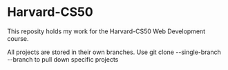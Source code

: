 # Harvard-CS50
This reposity holds my work for the Harvard-CS50 Web Development course.

All projects are stored in their own branches. Use git clone --single-branch --branch <branchname> <repo> to pull down specific projects

